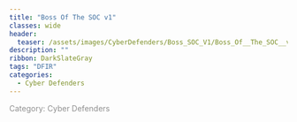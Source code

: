 ```yaml
---
title: "Boss Of The SOC v1"
classes: wide
header:
  teaser: /assets/images/CyberDefenders/Boss_SOC_V1/Boss_Of__The_SOC__v1.jpg
description: ""
ribbon: DarkSlateGray
tags: "DFIR"
categories:
  - Cyber Defenders
---
```


<span style="color: #909090">Category: Cyber Defenders</span>
